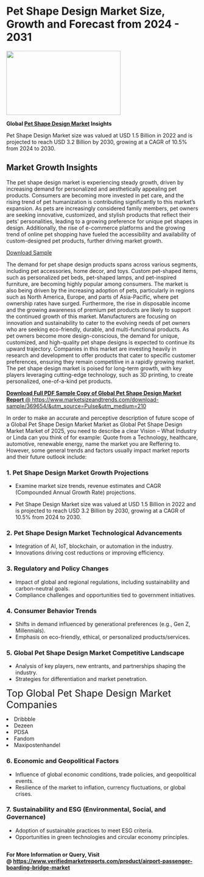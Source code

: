 <H1>Pet Shape Design Market Size, Growth and Forecast from 2024 - 2031</H1><img class="aligncenter size-medium wp-image-584254" src="https://thirdeyenews.in/wp-content/uploads/2024/09/Global-Market-Research-300x168.jpeg" alt="" width="300" height="168" /><p><strong>Global&nbsp;<a href="https://www.marketsizeandtrends.com/download-sample/369654/&amp;utm_source=Pulse&amp;utm_medium=210">Pet Shape Design Market</a> Insights</strong></p><p>Pet Shape Design Market size was valued at USD 1.5 Billion in 2022 and is projected to reach USD 3.2 Billion by 2030, growing at a CAGR of 10.5% from 2024 to 2030.</p><p><h2>Market Growth Insights</h2> <p>The pet shape design market is experiencing steady growth, driven by increasing demand for personalized and aesthetically appealing pet products. Consumers are becoming more invested in pet care, and the rising trend of pet humanization is contributing significantly to this market’s expansion. As pets are increasingly considered family members, pet owners are seeking innovative, customized, and stylish products that reflect their pets' personalities, leading to a growing preference for unique pet shapes in design. Additionally, the rise of e-commerce platforms and the growing trend of online pet shopping have fueled the accessibility and availability of custom-designed pet products, further driving market growth.</p> <p><a href="#">Download Sample</a></p> <p>The demand for pet shape design products spans across various segments, including pet accessories, home decor, and toys. Custom pet-shaped items, such as personalized pet beds, pet-shaped lamps, and pet-inspired furniture, are becoming highly popular among consumers. The market is also being driven by the increasing adoption of pets, particularly in regions such as North America, Europe, and parts of Asia-Pacific, where pet ownership rates have surged. Furthermore, the rise in disposable income and the growing awareness of premium pet products are likely to support the continued growth of this market. Manufacturers are focusing on innovation and sustainability to cater to the evolving needs of pet owners who are seeking eco-friendly, durable, and multi-functional products. As pet owners become more design-conscious, the demand for unique, customized, and high-quality pet shape designs is expected to continue its upward trajectory. Companies in this market are investing heavily in research and development to offer products that cater to specific customer preferences, ensuring they remain competitive in a rapidly growing market. The pet shape design market is poised for long-term growth, with key players leveraging cutting-edge technology, such as 3D printing, to create personalized, one-of-a-kind pet products. <p><a href="#"></p><p><span class=""><strong>Download Full PDF Sample Copy of Global Pet Shape Design Market Report</strong> @ <a href="https://www.marketsizeandtrends.com/download-sample/369654/&amp;utm_source=Pulse&amp;utm_medium=210" target="_blank">https://www.marketsizeandtrends.com/download-sample/369654/&amp;utm_source=Pulse&amp;utm_medium=210</a></span></p><p>In order to make an accurate and perceptive description of future scope of a Global&nbsp;Pet Shape Design Market Market as Global&nbsp;Pet Shape Design Market Market of 2025, you need to describe a clear Vision &ndash; What Industry or Linda can you think of for example: Quote from a Technology, healthcare, automotive, renewable energy, name the market you are Reffering to. However, some general trends and factors usually impact market reports and their future outlook include:</p><h3>1.&nbsp;<strong>Pet Shape Design Market Growth Projections</strong></h3><ul><li>Examine market size trends, revenue estimates and CAGR (Compounded Annual Growth Rate) projections.</li><li><p>Pet Shape Design Market size was valued at USD 1.5 Billion in 2022 and is projected to reach USD 3.2 Billion by 2030, growing at a CAGR of 10.5% from 2024 to 2030.</p></li></ul><h3>2.&nbsp;<strong>Pet Shape Design Market Technological Advancements</strong></h3><ul><li>Integration of AI, IoT, blockchain, or automation in the industry.</li><li>Innovations driving cost reductions or improving efficiency.</li></ul><h3>3.&nbsp;<strong>Regulatory and Policy Changes</strong></h3><ul><li>Impact of global and regional regulations, including sustainability and carbon-neutral goals.</li><li>Compliance challenges and opportunities tied to government initiatives.</li></ul><h3>4.&nbsp;<strong>Consumer Behavior Trends</strong></h3><ul><li>Shifts in demand influenced by generational preferences (e.g., Gen Z, Millennials).</li><li>Emphasis on eco-friendly, ethical, or personalized products/services.</li></ul><h3>5.&nbsp;<strong>Global Pet Shape Design Market Competitive Landscape</strong></h3><ul><li>Analysis of key players, new entrants, and partnerships shaping the industry.</li><li>Strategies for differentiation and market penetration.</li></ul><p data-pm-slice="1 1 []"><span style="color: inherit; font-family: inherit; font-size: 25px;">Top Global Pet Shape Design Market Companies</span></p><div class="" data-test-id=""><p><li>Dribbble</li><li> Dezeen</li><li> PDSA</li><li> Fandom</li><li> Maxipostenhandel</li></p></div><h3>6.&nbsp;<strong>Economic and Geopolitical Factors</strong></h3><ul><li>Influence of global economic conditions, trade policies, and geopolitical events.</li><li>Resilience of the market to inflation, currency fluctuations, or global crises.</li></ul><h3>7.&nbsp;<strong>Sustainability and ESG (Environmental, Social, and Governance)</strong></h3><ul><li>Adoption of sustainable practices to meet ESG criteria.</li><li>Opportunities in green technologies and circular economy principles.</li></ul><h2><strong style="font-size: 14px;">For More Information or Query, Visit @&nbsp;</strong><a style="background-color: #ffffff; font-size: 14px;" href="https://www.marketsizeandtrends.com/report/pet-shape-design-market/" target="_blank">https://www.verifiedmarketreports.com/product/airport-passenger-boarding-bridge-market</a></h2>
